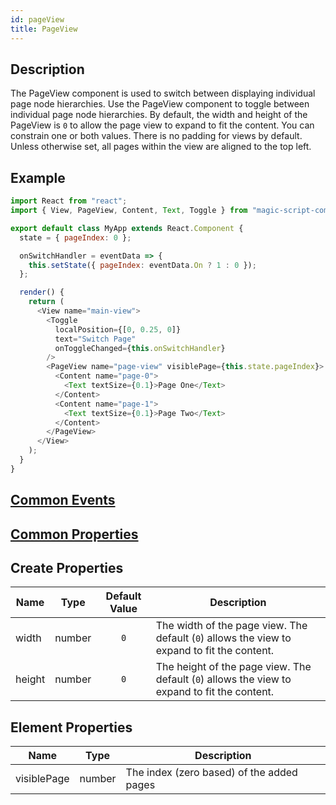 ```yaml
---
id: pageView
title: PageView
---
```


## Description

The PageView component is used to switch between displaying individual page node hierarchies. Use the PageView component to toggle between individual page node hierarchies. By default, the width and height of the PageView is `0` to allow the page view to expand to fit the content. You can constrain one or both values. There is no padding for views by default. Unless otherwise set, all pages within the view are aligned to the top left.

## Example

```javascript
import React from "react";
import { View, PageView, Content, Text, Toggle } from "magic-script-components";

export default class MyApp extends React.Component {
  state = { pageIndex: 0 };

  onSwitchHandler = eventData => {
    this.setState({ pageIndex: eventData.On ? 1 : 0 });
  };

  render() {
    return (
      <View name="main-view">
        <Toggle
          localPosition={[0, 0.25, 0]}
          text="Switch Page"
          onToggleChanged={this.onSwitchHandler}
        />
        <PageView name="page-view" visiblePage={this.state.pageIndex}>
          <Content name="page-0">
            <Text textSize={0.1}>Page One</Text>
          </Content>
          <Content name="page-1">
            <Text textSize={0.1}>Page Two</Text>
          </Content>
        </PageView>
      </View>
    );
  }
}
```

## [Common Events](../types/Events.md)

## [Common Properties](../types/Properties.md)

## Create Properties

| Name   | Type   | Default Value | Description                                                                                  |
| ------ | ------ | :-----------: | -------------------------------------------------------------------------------------------- |
| width  | number |      `0`      | The width of the page view. The default (`0`) allows the view to expand to fit the content.  |
| height | number |      `0`      | The height of the page view. The default (`0`) allows the view to expand to fit the content. |

## Element Properties

| Name        | Type   | Description                               |
| ----------- | ------ | ----------------------------------------- |
| visiblePage | number | The index (zero based) of the added pages |
